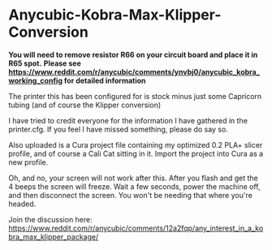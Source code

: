 # Anycubic-Kobra-Max-Klipper-Conversion

**You will need to remove resistor R66 on your circuit board and place it in R65 spot.**
**Please see https://www.reddit.com/r/anycubic/comments/ynvbj0/anycubic_kobra_working_config for detailed information**

The printer this has been configured for is stock minus just some Capricorn tubing (and of course the Klipper conversion)

I have tried to credit everyone for the information I have gathered in the printer.cfg. If you feel I have missed something, please do say so.

Also uploaded is a Cura project file containing my optimized 0.2 PLA+ slicer profile, and of course a Cali Cat sitting in it. Import the project into Cura as a new profile.

Oh, and no, your screen will not work after this. After you flash and get the 4 beeps the screen will freeze. Wait a few seconds, power the machine off, and then disconnect the screen. You won't be needing that where you're headed.

Join the discussion here: https://www.reddit.com/r/anycubic/comments/12a2fqp/any_interest_in_a_kobra_max_klipper_package/
